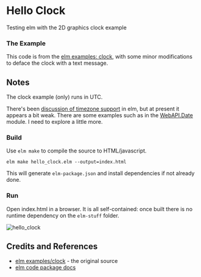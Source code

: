 # Hello Clock

Testing elm with the 2D graphics clock example

### The Example

This code is from the [elm examples: clock](http://elm-lang.org/examples/clock),
with some minor modifications to deface the clock with a text message.

## Notes

The clock example (only) runs in UTC.

There's been [discussion of timezone support](http://comments.gmane.org/gmane.comp.lang.elm.general/5872)
in elm, but at present it appears a bit weak.
There are some examples such as in the
[WebAPI.Date](https://github.com/rgrempel/elm-web-api/blob/master/src/WebAPI/Date.elm) module.
I need to explore a little more.

### Build

Use `elm make` to compile the source to HTML/javascript.

    elm make hello_clock.elm --output=index.html

This will generate `elm-package.json` and install dependencies if not already done.

### Run

Open index.html in a browser. It is all self-contained: once built there is no runtime dependency on
the `elm-stuff` folder.

![hello_clock](./assets/hello_clock.jpg?raw=true)

## Credits and References
* [elm examples/clock](http://elm-lang.org/examples/clock) - the original source
* [elm code package docs](http://package.elm-lang.org/packages/elm-lang/core/3.0.0/Basics)
